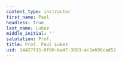 ```yaml
---
content_type: instructor
first_name: Paul
headless: true
last_name: Lukez
middle_initial: ''
salutation: Prof.
title: Prof. Paul Lukez
uid: 14427f15-8f90-ba47-3083-ac2e606cad52
---
```

